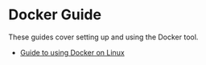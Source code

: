 # Docker Guide

These guides cover setting up and using the Docker tool.

 - [Guide to using Docker on Linux](./linux/)

